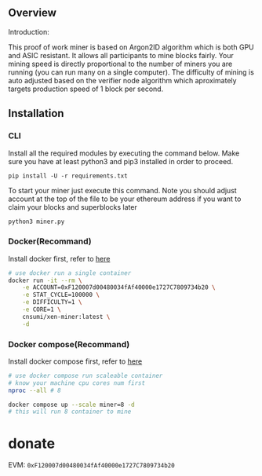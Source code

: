 ## Overview

Introduction:

This proof of work miner is based on Argon2ID algorithm which is both GPU and ASIC resistant.
It allows all participants to mine blocks fairly. Your mining speed is directly proportional to
the number of miners you are running (you can run many on a single computer). The difficulty of
mining is auto adjusted based on the verifier node algorithm which aproximately targets production
speed of 1 block per second.

## Installation

### CLI

Install all the required modules by executing the command below. Make sure you have at least python3 and pip3 installed in order to proceed.

`pip install -U -r requirements.txt`

To start your miner just execute this command. Note you should adjust account at the top of the file to be your ethereum address if you want to claim your blocks and superblocks later

```sh
python3 miner.py
```

### Docker(Recommand)

Install docker first, refer to [here](https://docs.docker.com/engine/install/)

```sh
# use docker run a single container
docker run -it --rm \
    -e ACCOUNT=0xF120007d00480034fAf40000e1727C7809734b20 \
    -e STAT_CYCLE=100000 \
    -e DIFFICULTY=1 \
    -e CORE=1 \
    cnsumi/xen-miner:latest \
    -d
```

### Docker compose(Recommand)

Install docker compose first, refer to [here](https://docs.docker.com/compose/install/)

```sh
# use docker compose run scaleable container
# know your machine cpu cores num first
nproc --all # 8

docker compose up --scale miner=8 -d
# this will run 8 container to mine
```

# donate

EVM: `0xF120007d00480034fAf40000e1727C7809734b20`
